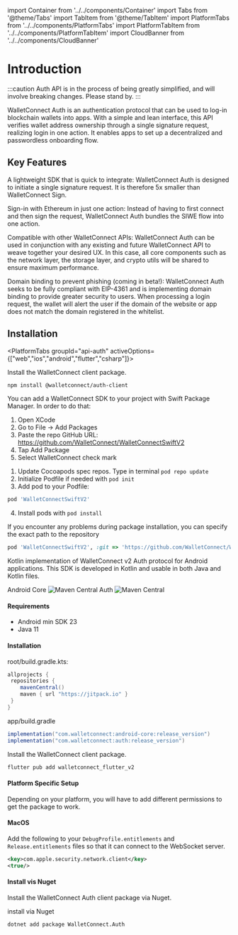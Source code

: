 import Container from '../../components/Container'
import Tabs from '@theme/Tabs'
import TabItem from '@theme/TabItem'
import PlatformTabs from '../../components/PlatformTabs'
import PlatformTabItem from '../../components/PlatformTabItem'
import CloudBanner from '../../components/CloudBanner'

# Introduction

:::caution
Auth API is in the process of being greatly simplified, and will involve breaking changes. Please stand by.
:::

WalletConnect Auth is an authentication protocol that can be used to log-in blockchain wallets into apps. With a simple and lean interface, this API verifies wallet address ownership through a single signature request, realizing login in one action. It enables apps to set up a decentralized and passwordless onboarding flow.

## Key Features

A lightweight SDK that is quick to integrate: WalletConnect Auth is designed to initiate a single signature request. It is therefore 5x smaller than WalletConnect Sign.

Sign-in with Ethereum in just one action: Instead of having to first connect and then sign the request, WalletConnect Auth bundles the SIWE flow into one action.

Compatible with other WalletConnect APIs: WalletConnect Auth can be used in conjunction with any existing and future WalletConnect API to weave together your desired UX. In this case, all core components such as the network layer, the storage layer, and crypto utils will be shared to ensure maximum performance.

Domain binding to prevent phishing (coming in beta!): WalletConnect Auth seeks to be fully compliant with EIP-4361 and is implementing domain binding to provide greater security to users. When processing a login request, the wallet will alert the user if the domain of the website or app does not match the domain registered in the whitelist.

<CloudBanner/>

## Installation

<PlatformTabs
groupId="api-auth"
activeOptions={["web","ios","android","flutter","csharp"]}>

<PlatformTabItem value="web">
Install the WalletConnect client package.

```bash npm2yarn
npm install @walletconnect/auth-client
```

</PlatformTabItem>

<PlatformTabItem value="ios">
  <Tabs
queryString="ios-method"
	values={[
		{ label: 'SwiftPackageManager', value: 'spm', },
		{ label: 'Cocoapods', value: 'cocoa', },
	]}
>
<TabItem value="spm">

You can add a WalletConnect SDK to your project with Swift Package Manager. In order to do that:

1. Open XCode
2. Go to File -> Add Packages
3. Paste the repo GitHub URL: https://github.com/WalletConnect/WalletConnectSwiftV2
4. Tap Add Package
5. Select WalletConnect check mark

</TabItem>
<TabItem value="cocoa">

1. Update Cocoapods spec repos. Type in terminal `pod repo update`
2. Initialize Podfile if needed with `pod init`
3. Add pod to your Podfile:

```ruby
pod 'WalletConnectSwiftV2'
```

4. Install pods with `pod install`

If you encounter any problems during package installation, you can specify the exact path to the repository

```ruby
pod 'WalletConnectSwiftV2', :git => 'https://github.com/WalletConnect/WalletConnectSwiftV2.git', :tag => '1.0.5'
```

</TabItem>
</Tabs>
</PlatformTabItem>

<PlatformTabItem value="android">
Kotlin implementation of WalletConnect v2 Auth protocol for Android applications. This SDK is developed in Kotlin and usable in both Java and Kotlin files.

Android Core ![Maven Central](https://img.shields.io/maven-central/v/com.walletconnect/android-core)
Auth ![Maven Central](https://img.shields.io/maven-central/v/com.walletconnect/auth)

#### Requirements

- Android min SDK 23
- Java 11

#### Installation

root/build.gradle.kts:

```gradle
allprojects {
 repositories {
    mavenCentral()
    maven { url "https://jitpack.io" }
 }
}
```

app/build.gradle

```gradle
implementation("com.walletconnect:android-core:release_version")
implementation("com.walletconnect:auth:release_version")
```

</PlatformTabItem>

<PlatformTabItem value="flutter">

Install the WalletConnect client package.

```dart
flutter pub add walletconnect_flutter_v2
```

#### Platform Specific Setup

Depending on your platform, you will have to add different permissions to get the package to work.

#### MacOS

Add the following to your `DebugProfile.entitlements` and `Release.entitlements` files so that it can connect to the WebSocket server.

```xml
<key>com.apple.security.network.client</key>
<true/>
```

</PlatformTabItem>

<PlatformTabItem value="csharp">

#### Install vis Nuget

Install the WalletConnect Auth client package via Nuget.

install via Nuget
```shell
dotnet add package WalletConnect.Auth
```

</PlatformTabItem>

</PlatformTabs>
